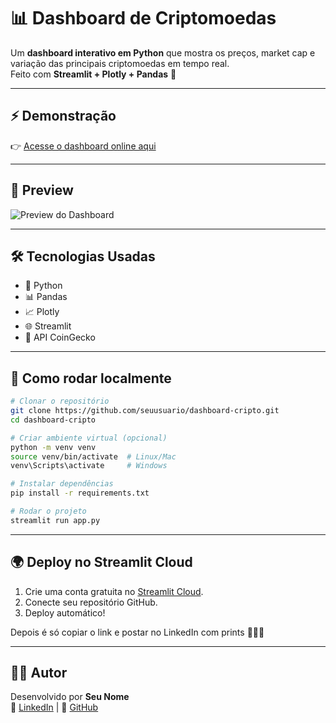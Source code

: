 # 📊 Dashboard de Criptomoedas

Um **dashboard interativo em Python** que mostra os preços, market cap e variação das principais criptomoedas em tempo real.  
Feito com **Streamlit + Plotly + Pandas** 🚀

---

## ⚡ Demonstração

👉 [Acesse o dashboard online aqui]([https://share.streamlit.io/](https://dashboard-cripto-python-bnnzfv3qeqquzrkr7ggsmj.streamlit.app/)) 

---

## 📸 Preview

![Preview do Dashboard](https://img.shields.io/badge/Criptomoedas-Dashboard-blue?style=for-the-badge&logo=python)

---

## 🛠 Tecnologias Usadas

- 🐍 Python  
- 📊 Pandas  
- 📈 Plotly  
- 🌐 Streamlit  
- 🔗 API CoinGecko  

---

## 🚀 Como rodar localmente

```bash
# Clonar o repositório
git clone https://github.com/seuusuario/dashboard-cripto.git
cd dashboard-cripto

# Criar ambiente virtual (opcional)
python -m venv venv
source venv/bin/activate  # Linux/Mac
venv\Scripts\activate     # Windows

# Instalar dependências
pip install -r requirements.txt

# Rodar o projeto
streamlit run app.py
```

---

## 🌍 Deploy no Streamlit Cloud

1. Crie uma conta gratuita no [Streamlit Cloud](https://streamlit.io/cloud).  
2. Conecte seu repositório GitHub.  
3. Deploy automático!  

Depois é só copiar o link e postar no LinkedIn com prints 👨‍💻✨

---

## 👨‍💻 Autor

Desenvolvido por **Seu Nome**  
🔗 [LinkedIn](https://linkedin.com/in/seu-perfil) | 🐙 [GitHub](https://github.com/seuusuario)
